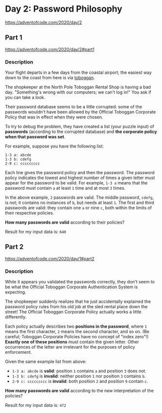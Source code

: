 # Day 2: Password Philosophy
https://adventofcode.com/2020/day/2

## Part 1
https://adventofcode.com/2020/day/2#part1

### Description
Your flight departs in a few days from the coastal airport; the easiest way down to the coast from here is via [toboggan](https://en.wikipedia.org/wiki/Toboggan).

The shopkeeper at the North Pole Toboggan Rental Shop is having a bad day. "Something's wrong with our computers; we can't log in!" You ask if you can take a look.

Their password database seems to be a little corrupted: some of the passwords wouldn't have been allowed by the Official Toboggan Corporate Policy that was in effect when they were chosen.

To try to debug the problem, they have created a list (your puzzle input) of **passwords** (according to the corrupted database) and **the corporate policy when that password was set**.

For example, suppose you have the following list:
```
1-3 a: abcde
1-3 b: cdefg
2-9 c: ccccccccc
```

Each line gives the password policy and then the password. The password policy indicates the lowest and highest number of times a given letter must appear for the password to be valid. For example, `1-3 a` means that the password must contain `a` at least `1` time and at most `3` times.

In the above example, `2` passwords are valid. The middle password, `cdefg`, is not; it contains no instances of `b`, but needs at least `1`. The first and third passwords are valid: they contain one `a` or nine `c`, both within the limits of their respective policies.

**How many passwords are valid** according to their policies?

Result for my input data is: `640`

## Part 2
https://adventofcode.com/2020/day/1#part2

### Description
While it appears you validated the passwords correctly, they don't seem to be what the Official Toboggan Corporate Authentication System is expecting.

The shopkeeper suddenly realizes that he just accidentally explained the password policy rules from his old job at the sled rental place down the street! The Official Toboggan Corporate Policy actually works a little differently.

Each policy actually describes two **positions in the password**, where `1` means the first character, `2` means the second character, and so on. (Be careful; Toboggan Corporate Policies have no concept of "index zero"!) **Exactly one of these positions** must contain the given letter. Other occurrences of the letter are irrelevant for the purposes of policy enforcement.

Given the same example list from above:
* `1-3 a: abcde` is **valid**: position `1` contains `a` and position `3` does not.
* `1-3 b: cdefg` is **invalid**: neither position `1` nor position `3` contains `b`.
* `2-9 c: ccccccccc` is **invalid**: both position `2` and position `9` contain `c`.

**How many passwords are valid** according to the new interpretation of the policies?

Result for my input data is: `472`
